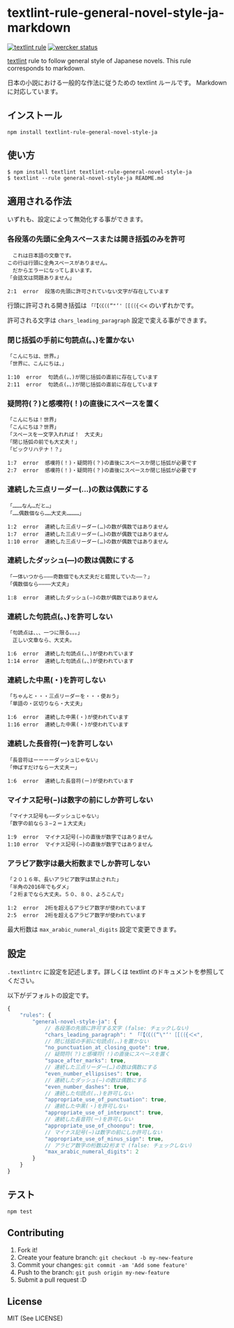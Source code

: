 # textlint-rule-general-novel-style-ja-markdown

[![textlint rule](https://img.shields.io/badge/textlint-fixable-green.svg?style=social)](https://textlint.github.io/) [![wercker status](https://app.wercker.com/status/b98b7501d0ba05f22cda981be6dde314/s/master "wercker status")](https://app.wercker.com/project/bykey/b98b7501d0ba05f22cda981be6dde314)

[textlint](https://github.com/textlint/textlint) rule to follow general style of Japanese novels.
This rule corresponds to markdown.

日本の小説における一般的な作法に従うための textlint ルールです。
Markdownに対応しています。

## インストール

    npm install textlint-rule-general-novel-style-ja

## 使い方

    $ npm install textlint textlint-rule-general-novel-style-ja
    $ textlint --rule general-novel-style-ja README.md

## 適用される作法

いずれも、設定によって無効化する事ができます。

### 各段落の先頭に全角スペースまたは開き括弧のみを許可

```
　これは日本語の文章です。
この行は行頭に全角スペースがありません。
　だからエラーになってしまいます。
「会話文は問題ありません」
```

```
2:1  error  段落の先頭に許可されていない文字が存在しています
```

行頭に許可される開き括弧は `「『【〈《（(“"‘'［[〔｛{＜<` のいずれかです。

許可される文字は `chars_leading_paragraph` 設定で変える事ができます。

### 閉じ括弧の手前に句読点(。、)を置かない

```
「こんにちは、世界。」
「世界に、こんにちは、」
```

```
1:10  error  句読点(。、)が閉じ括弧の直前に存在しています
2:11  error  句読点(。、)が閉じ括弧の直前に存在しています
```

### 疑問符(？)と感嘆符(！)の直後にスペースを置く

```
「こんにちは！世界」
「こんにちは？世界」
「スペースを一文字入れれば！　大丈夫」
「閉じ括弧の前でも大丈夫！」
「ビックリハテナ！？」
```

```
1:7  error  感嘆符(！)・疑問符(？)の直後にスペースか閉じ括弧が必要です
2:7  error  感嘆符(！)・疑問符(？)の直後にスペースか閉じ括弧が必要です
```

### 連続した三点リーダー(…)の数は偶数にする

```
「………なん…だと…」
「……偶数個なら……大丈夫…………」
```

```
1:2  error  連続した三点リーダー(…)の数が偶数ではありません
1:7  error  連続した三点リーダー(…)の数が偶数ではありません
1:10 error  連続した三点リーダー(…)の数が偶数ではありません
```

### 連続したダッシュ(―)の数は偶数にする

```
「一体いつから―――奇数個でも大丈夫だと錯覚していた――？」
「偶数個なら――――大丈夫」
```

```
1:8  error  連続したダッシュ(―)の数が偶数ではありません
```

### 連続した句読点(。、)を許可しない

```
「句読点は、、、一つに限る。。。」
　正しい文章なら、大丈夫。
```

```
1:6  error  連続した句読点(。、)が使われています
1:14 error  連続した句読点(。、)が使われています
```

### 連続した中黒(・)を許可しない

```
「ちゃんと・・・三点リーダーを・・・使おう」
「単語の・区切りなら・大丈夫」
```

```
1:6  error  連続した中黒(・)が使われています
1:16 error  連続した中黒(・)が使われています
```

### 連続した長音符(ー)を許可しない

```
「長音符はーーーーダッシュじゃない」
「伸ばすだけならー大丈夫ー」
```

```
1:6  error  連続した長音符(ー)が使われています
```

### マイナス記号(−)は数字の前にしか許可しない

```
「マイナス記号も−−ダッシュじゃない」
「数字の前なら３−２＝１大丈夫」
```

```
1:9  error  マイナス記号(−)の直後が数字ではありません
1:10 error  マイナス記号(−)の直後が数字ではありません
```

### アラビア数字は最大桁数までしか許可しない

```
「２０１６年、長いアラビア数字は禁止された」
「半角の2016年でもダメ」
「２桁までなら大丈夫。５０、８０、よろこんで」
```

```
1:2  error  2桁を超えるアラビア数字が使われています
2:5  error  2桁を超えるアラビア数字が使われています
```

最大桁数は `max_arabic_numeral_digits` 設定で変更できます。

## 設定

`.textlintrc` に設定を記述します。詳しくは textlint のドキュメントを参照してください。

以下がデフォルトの設定です。

```js
{
    "rules": {
        "general-novel-style-ja": {
            // 各段落の先頭に許可する文字 (false: チェックしない)
            "chars_leading_paragraph": "　「『【〈《（(“\"‘'［[〔｛{＜<",
            // 閉じ括弧の手前に句読点(。、)を置かない
            "no_punctuation_at_closing_quote": true,
            // 疑問符(？)と感嘆符(！)の直後にスペースを置く
            "space_after_marks": true,
            // 連続した三点リーダー(…)の数は偶数にする
            "even_number_ellipsises": true,
            // 連続したダッシュ(―)の数は偶数にする
            "even_number_dashes": true,
            // 連続した句読点(。、)を許可しない
            "appropriate_use_of_punctuation": true,
            // 連続した中黒(・)を許可しない
            "appropriate_use_of_interpunct": true,
            // 連続した長音符(ー)を許可しない
            "appropriate_use_of_choonpu": true,
            // マイナス記号(−)は数字の前にしか許可しない
            "appropriate_use_of_minus_sign": true,
            // アラビア数字の桁数は2桁まで (false: チェックしない)
            "max_arabic_numeral_digits": 2
        }
    }
}
```

## テスト

    npm test

## Contributing

1. Fork it!
2. Create your feature branch: `git checkout -b my-new-feature`
3. Commit your changes: `git commit -am 'Add some feature'`
4. Push to the branch: `git push origin my-new-feature`
5. Submit a pull request :D

## License

MIT (See LICENSE)
